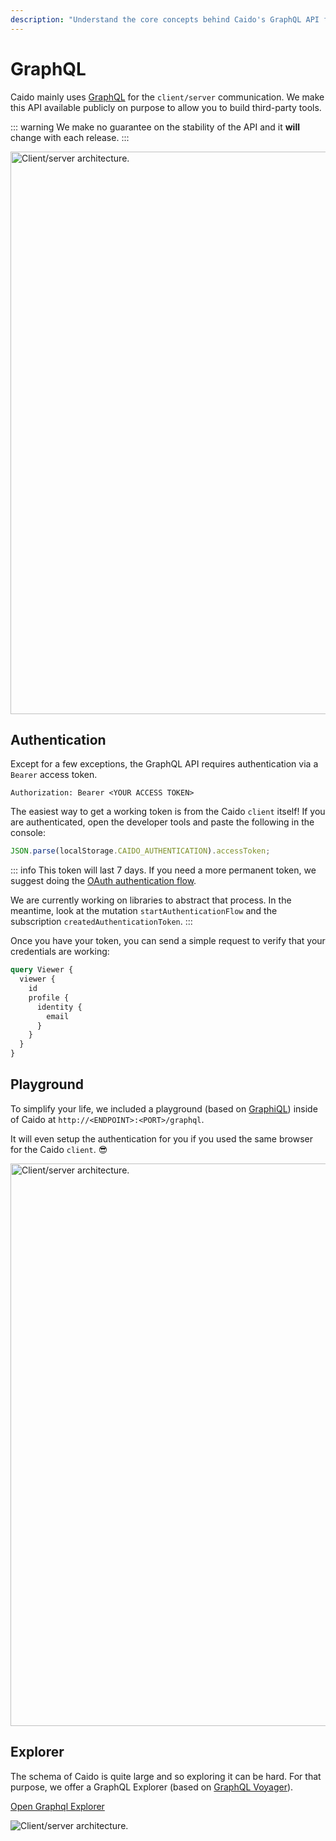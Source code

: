 ```yaml
---
description: "Understand the core concepts behind Caido's GraphQL API for client/server communication, authentication, playground access, and schema exploration."
---
```


# GraphQL

Caido mainly uses [GraphQL](https://graphql.org/) for the `client/server` communication.
We make this API available publicly on purpose to allow you to build third-party tools.

::: warning
We make no guarantee on the stability of the API and it **will** change with each release.
:::

<img width="900" alt="Client/server architecture." src="/_images/client_server.png" no-shadow center/>

## Authentication

Except for a few exceptions, the GraphQL API requires authentication via a `Bearer` access token.

```http
Authorization: Bearer <YOUR ACCESS TOKEN>
```

The easiest way to get a working token is from the Caido `client` itself!
If you are authenticated, open the developer tools and paste the following in the console:

```javascript
JSON.parse(localStorage.CAIDO_AUTHENTICATION).accessToken;
```

::: info
This token will last 7 days. If you need a more permanent token, we suggest doing the [OAuth authentication flow](http://localhost:5173/concepts/internals/authentication.html).

We are currently working on libraries to abstract that process. In the meantime, look at the mutation `startAuthenticationFlow` and the subscription `createdAuthenticationToken`.
:::

Once you have your token, you can send a simple request to verify that your credentials are working:

```graphql
query Viewer {
  viewer {
    id
    profile {
      identity {
        email
      }
    }
  }
}
```

## Playground

To simplify your life, we included a playground (based on [GraphiQL](https://github.com/graphql/graphiql)) inside of Caido at `http://<ENDPOINT>:<PORT>/graphql`.

It will even setup the authentication for you if you used the same browser for the Caido `client`. :sunglasses:

<img width="900" alt="Client/server architecture." src="/_images/graphql_playground.png" center/>

## Explorer

The schema of Caido is quite large and so exploring it can be hard. For that purpose, we offer a GraphQL Explorer (based on [GraphQL Voyager](https://github.com/graphql-kit/graphql-voyager)).

<a href="https://graphql-explorer.caido.io" target="_blank">Open Graphql Explorer</a>

<img style="filter: brightness(90%);" alt="Client/server architecture." src="/_images/graphql_explorer.png" center/>
